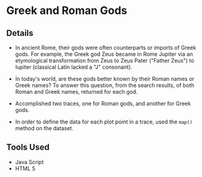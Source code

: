 # Greek and Roman Gods

## Details

* In ancient Rome, their gods were often counterparts or imports of Greek gods. For example, the Greek god Zeus became in Rome Jupiter via an etymological transformation from Zeus to Zeus Pater ("Father Zeus") to Iupiter (classical Latin lacked a "J" consonant). 

* In today's world, are these gods better known by their Roman names or Greek names? To answer this question, from the search results, of both Roman and Greek names, returned for each god.
  
* Accomplished two traces, one for Roman gods, and another for Greek gods.

* In order to define the data for each plot point in a trace, used the `map()` method on the dataset.

## Tools Used

* Java Script
* HTML 5
